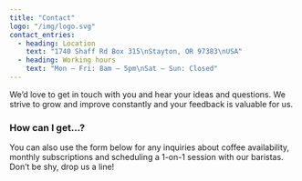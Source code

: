 ```yaml
---
title: "Contact"
logo: "/img/logo.svg"
contact_entries:
  - heading: Location
    text: "1740 Shaff Rd Box 315\nStayton, OR 97383\nUSA"
  - heading: Working hours
    text: "Mon – Fri: 8am – 5pm\nSat – Sun: Closed"
---
```


We’d love to get in touch with you and hear your ideas and
questions. We strive to grow and improve constantly and your feedback
is valuable for us.

<h3 class="f4 b lh-title mb2">How can I get…?</h3>

You can also use the form below for any inquiries about coffee
availability, monthly subscriptions and scheduling a 1-on-1 session
with our baristas. Don’t be shy, drop us a line!
